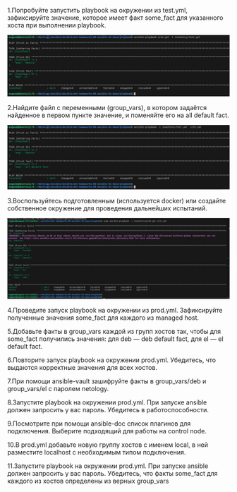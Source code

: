 1.Попробуйте запустить playbook на окружении из test.yml, зафиксируйте значение, которое имеет факт some_fact для указанного хоста при выполнении playbook.


![alt text](playbook/1.png)

2.Найдите файл с переменными (group_vars), в котором задаётся найденное в первом пункте значение, и поменяйте его на all default fact.

![alt text](playbook/2.png)

3.Воспользуйтесь подготовленным (используется docker) или создайте собственное окружение для проведения дальнейших испытаний.

![alt text](playbook/3.png)

4.Проведите запуск playbook на окружении из prod.yml. Зафиксируйте полученные значения some_fact для каждого из managed host.

5.Добавьте факты в group_vars каждой из групп хостов так, чтобы для some_fact получились значения: для deb — deb default fact, для el — el default fact.

6.Повторите запуск playbook на окружении prod.yml. Убедитесь, что выдаются корректные значения для всех хостов.

7.При помощи ansible-vault зашифруйте факты в group_vars/deb и group_vars/el с паролем netology.

8.Запустите playbook на окружении prod.yml. При запуске ansible должен запросить у вас пароль. Убедитесь в работоспособности.

9.Посмотрите при помощи ansible-doc список плагинов для подключения. Выберите подходящий для работы на control node.

10.В prod.yml добавьте новую группу хостов с именем local, в ней разместите localhost с необходимым типом подключения.

11.Запустите playbook на окружении prod.yml. При запуске ansible должен запросить у вас пароль. Убедитесь, что факты some_fact для каждого из хостов определены из верных group_vars